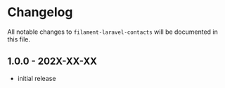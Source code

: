 # Changelog

All notable changes to `filament-laravel-contacts` will be documented in this file.

## 1.0.0 - 202X-XX-XX

- initial release
